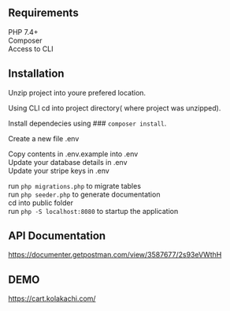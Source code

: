 ## Requirements  
  
PHP 7.4+  
Composer  
Access to CLI  

## Installation  
  
Unzip project into youre prefered location.  
  
Using CLI cd into project directory( where project was unzipped).  
  
Install dependecies using ### `composer install`.  
  
Create a new file .env  
  
Copy contents in .env.example into .env  
Update your database details in .env  
Update your stripe keys in .env  
  
run `php migrations.php` to migrate tables  
run `php seeder.php` to generate documentation  
cd into public folder   
run `php -S localhost:8080` to startup the application  
  
## API Documentation  
  
https://documenter.getpostman.com/view/3587677/2s93eVWthH  
  
## DEMO

https://cart.kolakachi.com/

